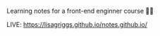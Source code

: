 Learning notes for a front-end enginner course 👩‍💻

LIVE: <a href="https://lisagriggs.github.io/notes.github.io/" target="_blank">https://lisagriggs.github.io/notes.github.io/</a>
